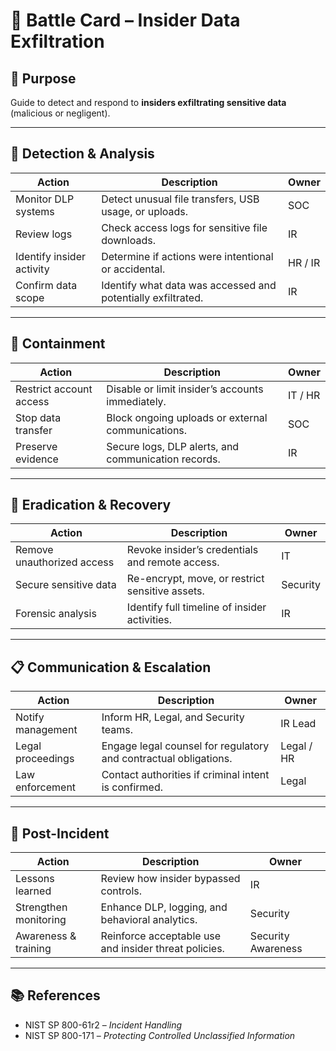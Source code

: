 # 📝 Battle Card – Insider Data Exfiltration

## 🎯 Purpose
Guide to detect and respond to **insiders exfiltrating sensitive data** (malicious or negligent).

---

## 🚨 Detection & Analysis
| Action | Description | Owner |
|--------|-------------|-------|
| Monitor DLP systems | Detect unusual file transfers, USB usage, or uploads. | SOC |
| Review logs | Check access logs for sensitive file downloads. | IR |
| Identify insider activity | Determine if actions were intentional or accidental. | HR / IR |
| Confirm data scope | Identify what data was accessed and potentially exfiltrated. | IR |

---

## 🛑 Containment
| Action | Description | Owner |
|--------|-------------|-------|
| Restrict account access | Disable or limit insider’s accounts immediately. | IT / HR |
| Stop data transfer | Block ongoing uploads or external communications. | SOC |
| Preserve evidence | Secure logs, DLP alerts, and communication records. | IR |

---

## 🧹 Eradication & Recovery
| Action | Description | Owner |
|--------|-------------|-------|
| Remove unauthorized access | Revoke insider’s credentials and remote access. | IT |
| Secure sensitive data | Re-encrypt, move, or restrict sensitive assets. | Security |
| Forensic analysis | Identify full timeline of insider activities. | IR |

---

## 📋 Communication & Escalation
| Action | Description | Owner |
|--------|-------------|-------|
| Notify management | Inform HR, Legal, and Security teams. | IR Lead |
| Legal proceedings | Engage legal counsel for regulatory and contractual obligations. | Legal / HR |
| Law enforcement | Contact authorities if criminal intent is confirmed. | Legal |

---

## 🔄 Post-Incident
| Action | Description | Owner |
|--------|-------------|-------|
| Lessons learned | Review how insider bypassed controls. | IR |
| Strengthen monitoring | Enhance DLP, logging, and behavioral analytics. | Security |
| Awareness & training | Reinforce acceptable use and insider threat policies. | Security Awareness |

---

## 📚 References
- NIST SP 800-61r2 – *Incident Handling*  
- NIST SP 800-171 – *Protecting Controlled Unclassified Information*  
